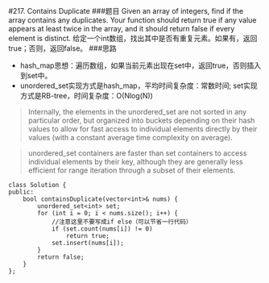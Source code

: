 #217. Contains Duplicate
###题目
Given an array of integers, find if the array contains any duplicates. 
Your function should return true if any value appears at least twice in the array, 
and it should return false if every element is distinct.
给定一个int数组，找出其中是否有重复元素。如果有，返回true；否则，返回false。
###思路
 - hash_map思想：遍历数组，如果当前元素出现在set中，返回true，否则插入到set中。
 - unordered_set实现方式是hash_map，平均时间复杂度：常数时间; set实现方式是RB-tree，时间复杂度：O(Nlog(N))
 
>   Internally, the elements in the unordered_set are not sorted in any particular order, but organized into buckets depending on their hash values to allow for fast access to individual elements directly by their values (with a constant average time complexity on average). 

>   unordered_set containers are faster than set containers to access individual elements by their key, although they are generally less efficient for range iteration through a subset of their elements.


```
class Solution {
public:
    bool containsDuplicate(vector<int>& nums) {
        unordered_set<int> set;
        for (int i = 0; i < nums.size(); i++) {
            //注意这里不要写成if else（可以节省一行代码）
            if (set.count(nums[i]) != 0)
                return true;
            set.insert(nums[i]);
        }
        return false;
    }
};
```
